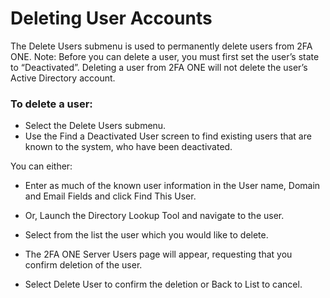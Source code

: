 # Deleting User Accounts

The Delete Users submenu is used to permanently delete users from 2FA ONE.
Note: Before you can delete a user, you must first set the user’s state to “Deactivated”. Deleting a user from 2FA ONE will not delete the user’s Active Directory account.

### To delete a user:
* Select the Delete Users submenu.
* Use the Find a Deactivated User screen to find existing users that are known to the system, who have been deactivated. 

You can either:
* Enter as much of the known user information in the User name, Domain and Email Fields and click Find This User.
* Or, Launch the Directory Lookup Tool and navigate to the user.


* Select from the list the user which you would like to delete.
* The 2FA ONE Server Users page will appear, requesting that you confirm deletion of the user. 
* Select Delete User to confirm the deletion or Back to List to cancel.


